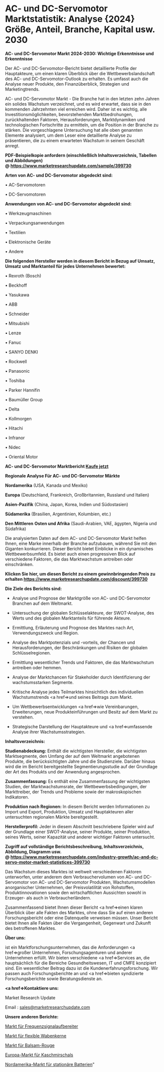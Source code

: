 # AC- und DC-Servomotor Marktstatistik: Analyse {2024} Größe, Anteil, Branche, Kapital usw. 2030

<strong>AC- und DC-Servomotor Markt 2024-2030: Wichtige Erkenntnisse und Erkenntnisse</strong>

Der AC- und DC-Servomotor-Bericht bietet detaillierte Profile der Hauptakteure, um einen klaren Überblick über die Wettbewerbslandschaft des AC- und DC-Servomotor-Outlook zu erhalten. Es umfasst auch die Analyse neuer Produkte, den Finanzüberblick, Strategien und Marketingtrends.

AC- und DC-Servomotor Markt - Die Branche hat in den letzten zehn Jahren ein solides Wachstum verzeichnet, und es wird erwartet, dass sie in den kommenden Jahrzehnten viel erreichen wird. Daher ist es wichtig, alle Investitionsmöglichkeiten, bevorstehenden Marktbedrohungen, zurückhaltenden Faktoren, Herausforderungen, Marktdynamiken und technologischen Fortschritte zu ermitteln, um die Position in der Branche zu stärken. Die vorgeschlagene Untersuchung hat alle oben genannten Elemente analysiert, um dem Leser eine detaillierte Analyse zu präsentieren, die zu einem erwarteten Wachstum in seinem Geschäft anregt.

<strong><b>PDF-Beispielkopie anfordern (einschließlich Inhaltsverzeichnis, Tabellen und Abbildungen) @ </b></strong><strong><a href=https://www.marketresearchupdate.com/sample/399730><strong>https://www.marketresearchupdate.com/sample/399730</u></a></strong></strong>

<strong>Arten von AC- und DC-Servomotor abgedeckt sind:</strong>

• AC-Servomotoren

• DC-Servomotoren

<strong>Anwendungen von AC- und DC-Servomotor abgedeckt sind:</strong>

• Werkzeugmaschinen

• Verpackungsanwendungen

• Textilien

• Elektronische Geräte

• Andere

<strong>Die folgenden Hersteller werden in diesem Bericht in Bezug auf Umsatz, Umsatz und Marktanteil für jedes Unternehmen bewertet:</strong>

• Rexroth (Bosch)

• Beckhoff

• Yasukawa

• ABB

• Schneider

• Mitsubishi

• Lenze

• Fanuc

• SANYO DENKI

• Rockwell

• Panasonic

• Toshiba

• Parker Hannifin

• Baumüller Group

• Delta

• Kollmorgen

• Hitachi

• Infranor

• Nidec

• Oriental Motor

<strong>AC- und DC-Servomotor Marktbericht <a href=https://www.marketresearchupdate.com/buynow/399730>Kaufe jetzt</a></strong>

<strong>Regionale Analyse Für AC- und DC-Servomotor Märkte</strong>

<strong>Nordamerika</strong> (USA, Kanada und Mexiko)

<strong>Europa</strong> (Deutschland, Frankreich, Großbritannien, Russland und Italien)

<strong>Asien-Pazifik</strong> (China, Japan, Korea, Indien und Südostasien)

<strong>Südamerika</strong> (Brasilien, Argentinien, Kolumbien, etc.)

<strong>Den Mittleren</strong> <strong>Osten und Afrika</strong> (Saudi-Arabien, VAE, ägypten, Nigeria und Südafrika)

Die analysierten Daten auf dem AC- und DC-Servomotor Markt helfen Ihnen, eine Marke innerhalb der Branche aufzubauen, während Sie mit den Giganten konkurrieren. Dieser Bericht bietet Einblicke in ein dynamisches Wettbewerbsumfeld. Es bietet auch einen progressiven Blick auf verschiedene Faktoren, die das Marktwachstum antreiben oder einschränken.

<strong>Klicken Sie hier, um diesen Bericht zu einem gewinnbringenden Preis zu erhalten
</strong><strong><a href=https://www.marketresearchupdate.com/discount/399730>https://www.marketresearchupdate.com/discount/399730</b></u></strong></a>

<strong>Die Ziele des Berichts sind:</strong>

- Analyse und Prognose der Marktgröße von AC- und DC-Servomotor Branchen auf dem Weltmarkt.

- Untersuchung der globalen Schlüsselakteure, der SWOT-Analyse, des Werts und des globalen Marktanteils für führende Akteure.

- Ermittlung, Erläuterung und Prognose des Marktes nach Art, Verwendungszweck und Region.

- Analyse des Marktpotenzials und -vorteils, der Chancen und Herausforderungen, der Beschränkungen und Risiken der globalen Schlüsselregionen.

- Ermittlung wesentlicher Trends und Faktoren, die das Marktwachstum antreiben oder hemmen.

- Analyse der Marktchancen für Stakeholder durch Identifizierung der wachstumsstarken Segmente.

- Kritische Analyse jedes Teilmarktes hinsichtlich des individuellen Wachstumstrends <a href=>und</a> seines Beitrags zum Markt.

- Um Wettbewerbsentwicklungen <a href=>wie</a> Vereinbarungen, Erweiterungen, neue Produkteinführungen und Besitz auf dem Markt zu verstehen.

- Strategische Darstellung der Hauptakteure und <a href=>umfas</a>sende Analyse ihrer Wachstumsstrategien.

<strong>Inhaltsverzeichnis:</strong>

<strong>Studienabdeckung:</strong> Enthält die wichtigsten Hersteller, die wichtigsten Marktsegmente, den Umfang der auf dem Weltmarkt angebotenen Produkte, die berücksichtigten Jahre und die Studienziele. Darüber hinaus wird die im Bericht bereitgestellte Segmentierungsstudie auf der Grundlage der Art des Produkts und der Anwendung angesprochen.

<strong>Zusammenfassung:</strong> Es enthält eine Zusammenfassung der wichtigsten Studien, der Marktwachstumsrate, der Wettbewerbsbedingungen, der Markttreiber, der Trends und Probleme sowie der makroskopischen Indikatoren.

<strong>Produktion nach Regionen:</strong> In diesem Bericht werden Informationen zu Import und Export, Produktion, Umsatz und Hauptakteuren aller untersuchten regionalen Märkte bereitgestellt.

<strong>Herstellerprofil:</strong> Jeder in diesem Abschnitt beschriebene Spieler wird auf der Grundlage einer SWOT-Analyse, seiner Produkte, seiner Produktion, seines Werts, seiner Kapazität und anderer wichtiger Faktoren untersucht.

<strong><b>Zugriff auf vollständige Berichtsbeschreibung, Inhaltsverzeichnis, Abbildung, Diagramm usw. @ </b></strong><strong><a href=https://www.marketresearchupdate.com/industry-growth/ac-and-dc-servo-motor-market-statistices-399730>https://www.marketresearchupdate.com/industry-growth/ac-and-dc-servo-motor-market-statistices-399730</a></strong>

Das Wachstum dieses Marktes ist weltweit verschiedenen Faktoren unterworfen, unter anderem dem Verbrauchervolumen von AC- und DC-Servomotor von AC- und DC-Servomotor Produkten, Wachstumsmodellen anorganischer Unternehmen, der Preisvolatilität von Rohstoffen, Produktinnovationen sowie den wirtschaftlichen Aussichten sowohl in Erzeuger- als auch in Verbraucherländern.

Zusammenfassend bietet Ihnen dieser Bericht <a href=>einen</a> klaren Überblick über alle Fakten des Marktes, ohne dass Sie auf einen anderen Forschungsbericht oder eine Datenquelle verweisen müssen. Unser Bericht bietet Ihnen alle Fakten über die Vergangenheit, Gegenwart und Zukunft des betroffenen Marktes.

<strong>Über uns:</strong>

 ist ein Marktforschungsunternehmen, das die Anforderungen <a href=>großer</a> Unternehmen, Forschungsagenturen und anderer Unternehmen erfüllt. Wir bieten verschiedene <a href=>Services</a> an, die hauptsächlich für die Bereiche Gesundheitswesen, IT und CMFE konzipiert sind. Ein wesentlicher Beitrag dazu ist die Kundenerfahrungsforschung. Wir passen auch Forschungsberichte an und <a href=>bieten</a> syndizierte Forschungsberichte sowie Beratungsdienste an.

<strong><a href=>Kontaktiere uns:</a></strong>

Market Research Update

Email : sales@marketresearchupdate.com

<strong>Unsere anderen Berichte:</strong>

<a href=https://www.linkedin.com/pulse/frequency-signal-conditioners-market-expected>Markt für Frequenzsignalaufbereiter</a>

<a href=https://www.linkedin.com/pulse/flexible-honeycomb-core-market-size-historical-growth>Markt für flexible Wabenkerne</a>

<a href=https://www.linkedin.com/pulse/balm-blush-market-2023-analysis-growth-drivers-vendors>Markt für Balsam-Rouge</a>

<a href=https://www.linkedin.com/pulse/europe-cashmere-scarf-market-2023-top-industry>Europa-Markt für Kaschmirschals</a>

<a href=https://www.linkedin.com/pulse/north-america-stationary-batteries-residential-market>Nordamerika-Markt für stationäre Batterien</a>"
